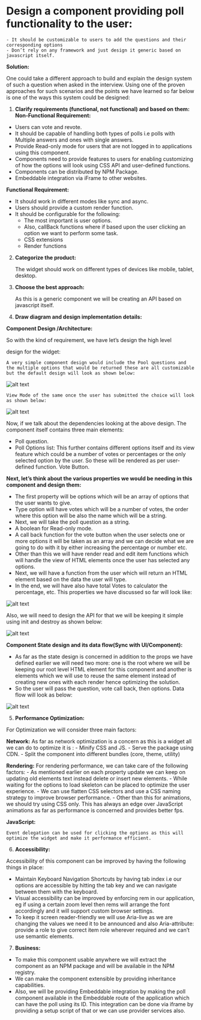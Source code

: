 # Design a component providing poll functionality to the user:

    - It should be customizable to users to add the questions and their corresponding options
    - Don’t rely on any framework and just design it generic based on javascript itself.

**Solution:**

One could take a different approach to build and explain the design system of such a question when asked in the interview. Using one of the proven approaches for such scenarios and the points we have learned so far below is one of the ways this system could be designed:

1. **Clarify requirements (functional, not functional) and based on them:**
**Non-Functional Requirement:**
- Users can vote and revote.
- It should be capable of handling both types of polls i.e polls with Multiple answers and ones with single answers.
- Provide Read-only mode for users that are not logged in to applications using this component.
- Components need to provide features to users for enabling customizing of how the options will look using CSS API and user-defined functions.
- Components can be distributed by NPM Package.
- Embeddable integration via iFrame to other websites.

**Functional Requirement:**
- It should work in different modes like sync and async.
- Users should provide a custom render function. 
- It should be configurable for the following: 
    - The most important is user options.
    - Also, callBack functions where if based upon the user clicking an option we want to perform some task.
    - CSS extensions 
    - Render functions 

2) **Categorize the product:**

    The widget should work on different types of devices like mobile, tablet, desktop.

3) **Choose the best approach:**

    As this is a generic component we will be creating an API based on javascript itself.

4) **Draw diagram and design implementation details:**

**Component Design /Architecture:**

So with the kind of requirement, we have let’s design the high level

design for the widget:

    A very simple component design would include the Pool questions and the multiple options that would be returned these are all customizable but the default design will look as shown below:

![alt text](image-6.png)

    View Mode of the same once the user has submitted the choice will look as shown below:

![alt text](image-7.png)

Now, if we talk about the dependencies looking at the above design. The component itself contains three main elements:
- Poll question.
- Poll Options list: This further contains different options itself and its view feature which could be a number of votes or percentages or the only selected option by the user. So these will be rendered as per user-defined function.
Vote Button.


**Next, let’s think about the various properties we would be needing in this component and design them:**

- The first property will be options which will be an array of options that the user wants to give.
- Type option will have votes which will be a number of votes, the order where this option will be also the name which will be a string.
- Next, we will take the poll question as a string.
- A boolean for Read-only mode.
- A call back function for the vote button when the user selects one or more options it will be taken as an array and we can decide what we are going to do with it by either increasing the percentage or number etc.
- Other than this we will have render read and edit item functions which will handle the view of HTML elements once the user has selected any options.
- Next, we will have a function from the user which will return an HTML element based on the data the user will type.
- In the end, we will have also have total Votes to calculator the percentage, etc. This properties we have discussed so far will look like: 

![alt text](image-8.png)

Also, we will need to design the API for that we will be keeping it simple using init and destroy as shown below:

![alt text](image-9.png)

**Component State design and its data flow(Sync with UI/Component):**


- As far as the state design is concerned in addition to the props we have defined earlier we will need two more: one is the root where we will be keeping our root level HTML element for this component and another is elements which we will use to reuse the same element instead of creating new ones with each render hence optimizing the solution.
- So the user will pass the question, vote call back, then options. Data flow will look as below:

![alt text](image-10.png)

5) **Performance Optimization:**

For Optimization we will consider three main factors:

**Network:** As far as network optimization is a concern as this is a widget all we can do to optimize it is : 
    - Minify CSS and JS.
    - Serve the package using CDN.
    - Split the component into different bundles (core, theme, utility) 

**Rendering:** For rendering performance, we can take care of the following factors:
    - As mentioned earlier on each property update we can keep on updating old elements text instead delete or insert new elements.
    - While waiting for the options to load skeleton can be placed to optimize the user experience.
    - We can use flatten CSS selectors and use a CSS naming strategy to improve browser performance.
    - Other than this for animations, we should try using CSS only. This has always an edge over JavaScript animations as far as performance is concerned and provides better fps.

**JavaScript:** 

    Event delegation can be used for clicking the options as this will optimize the widget and make it performance efficient.

6) **Accessibility:**

Accessibility of this component can be improved by having the following things in place:

- Maintain Keyboard Navigation Shortcuts by having tab index i.e our options are accessible by hitting the tab key and we can navigate between them with the keyboard.
- Visual accessibility can be improved by enforcing rem in our application, eg if using a certain zoom level then rems will arrange the font accordingly and it will support custom browser settings.
- To keep it screen reader-friendly we will use Aria-live as we are changing the values we need it to be announced and also Aria-attribute: provide a role to give correct item role wherever required and we can’t use semantic elements.

7) **Business:**

- To make this component usable anywhere we will extract the component as an NPM package and will be available in the NPM registry. 
- We can make the component extensible by providing inheritance capabilities.
- Also, we will be providing Embeddable integration by making the poll component available in the Embeddable route of the application which can have the poll using its ID. This integration can be done via iframe by providing a setup script of that or we can use provider services also.
